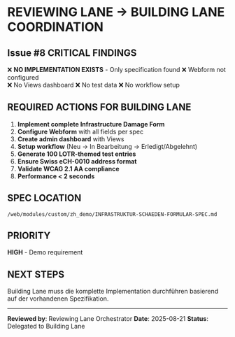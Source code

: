 # REVIEWING LANE → BUILDING LANE COORDINATION

## Issue #8 CRITICAL FINDINGS

❌ **NO IMPLEMENTATION EXISTS** - Only specification found
❌ Webform not configured  
❌ No Views dashboard
❌ No test data
❌ No workflow setup

## REQUIRED ACTIONS FOR BUILDING LANE

1. **Implement complete Infrastructure Damage Form**
2. **Configure Webform** with all fields per spec
3. **Create admin dashboard** with Views
4. **Setup workflow** (Neu → In Bearbeitung → Erledigt/Abgelehnt)
5. **Generate 100 LOTR-themed test entries**
6. **Ensure Swiss eCH-0010 address format**
7. **Validate WCAG 2.1 AA compliance**
8. **Performance < 2 seconds**

## SPEC LOCATION
`/web/modules/custom/zh_demo/INFRASTRUKTUR-SCHAEDEN-FORMULAR-SPEC.md`

## PRIORITY
**HIGH** - Demo requirement

## NEXT STEPS
Building Lane muss die komplette Implementation durchführen basierend auf der vorhandenen Spezifikation.

---
**Reviewed by**: Reviewing Lane Orchestrator
**Date**: 2025-08-21
**Status**: Delegated to Building Lane